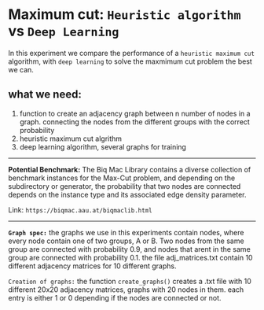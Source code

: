 
# Maximum cut: `Heuristic algorithm` vs `Deep Learning`
In this experiment we compare the performance of a `heuristic maximum cut` algorithm, with `deep learning` to solve the maxmimum cut problem the best we can.


## what we need:
1. function to create an adjacency graph between n number of nodes in a graph. connecting the nodes from the different groups with the correct probability
2. heuristic maximum cut algrithm
3. deep learning algorithm, several graphs for training
---


__Potential Benchmark:__ The Biq Mac Library contains a diverse collection of benchmark instances for the Max-Cut problem, and depending on the subdirectory or generator, the probability that two nodes are connected depends on the instance type and its associated edge density parameter.

Link: `https://biqmac.aau.at/biqmaclib.html`

---


__`Graph spec:`__ the graphs we use in this experiments contain nodes, where every node contain one of two groups, A or B. Two nodes from the same group are connected with probability 0.9, and nodes that arent in the same group are connected with probability 0.1. the file adj_matrices.txt contain 10 different adjacency matrices for 10 different graphs.

`Creation of graphs:` the function `create_graphs()` creates a .txt file with 10 different 20x20 adjacency matrices, graphs with 20 nodes in them. each entry is either 1 or 0 depending if the nodes are connected or not.